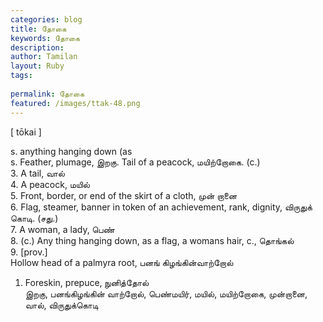 ```yaml
---
categories: blog
title: தோகை
keywords: தோகை
description: 
author: Tamilan
layout: Ruby
tags: 
 
permalink: தோகை
featured: /images/ttak-48.png
---
```

  
[ tōkai ]  
  
s. anything hanging down (as  
s. Feather, plumage, இறகு. Tail of a peacock, மயிற்றோகை. (c.)  
3. A tail, வால்  
4. A peacock, மயில்  
5. Front, border, or end of the skirt of a cloth, முன் றானை  
6. Flag, steamer, banner in token of an achievement, rank, dignity, விருதுக் கொடி. (சது.)  
7. A woman, a lady, பெண்  
8. (c.) Any thing hanging down, as a flag, a womans hair, c., தொங்கல்  
9. [prov.]  
Hollow head of a palmyra root, பனங் கிழங்கின்வாற்றோல்  
1. Foreskin, prepuce, நுனித்தோல்  
இறகு, பனங்கிழங்கின் வாற்றோல், பெண்மயிர், மயில், மயிற்றோகை, முன்றானை, வால், விருதுக்கொடி